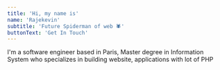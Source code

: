 ```yaml
---
title: 'Hi, my name is'
name: 'Rajekevin'
subtitle: 'Future Spiderman of web 🕷️'
buttonText: 'Get In Touch'
---
```


I'm a software engineer based in Paris, Master degree in Information System who specializes in building website, applications with lot of PHP 


